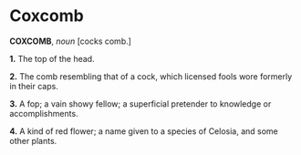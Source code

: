 # Coxcomb

**COXCOMB**, _noun_ \[cocks comb.\]

**1.** The top of the head.

**2.** The comb resembling that of a cock, which licensed fools wore formerly in their caps.

**3.** A fop; a vain showy fellow; a superficial pretender to knowledge or accomplishments.

**4.** A kind of red flower; a name given to a species of Celosia, and some other plants.